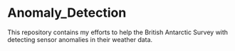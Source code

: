 # Anomaly_Detection
This repository contains my efforts to help the British Antarctic Survey with detecting sensor anomalies in their weather data.
